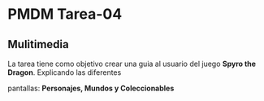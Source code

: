 # PMDM Tarea-04
## Mulitimedia

La tarea tiene como objetivo crear una guia al usuario del juego **Spyro the Dragon**. Explicando las diferentes </p>
pantallas: **Personajes, Mundos y Coleccionables**
